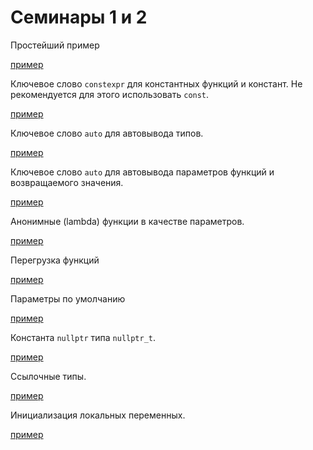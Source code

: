 
# Семинары 1 и 2

Простейший пример

[пример](01hello.cpp)

Ключевое слово `constexpr` для константных функций и констант.
Не рекомендуется для этого использовать `const`.

[пример](02cnst.cpp)

Ключевое слово `auto` для автовывода типов.

[пример](03autoex.cpp)

Ключевое слово `auto` для автовывода параметров функций и возвращаемого значения.

[пример](04autoex2.cpp)

Анонимные (lambda) функции в качестве параметров.

[пример](05autoex3.cpp)

Перегрузка функций

[пример](06overload.cpp)

Параметры по умолчанию

[пример](07defpar.cpp)

Константа `nullptr` типа `nullptr_t`.

[пример](08nullptr.cpp)

Ссылочные типы.

[пример](09refs.cpp)

Инициализация локальных переменных.

[пример](10localinit.cpp)

